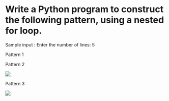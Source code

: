 # Write a Python program to construct the following pattern, using a nested for loop.
  Sample input :
  Enter the number of lines: 5

Pattern 1



Pattern 2


![](@.png)

Pattern 3

![](@attachment/.png)
